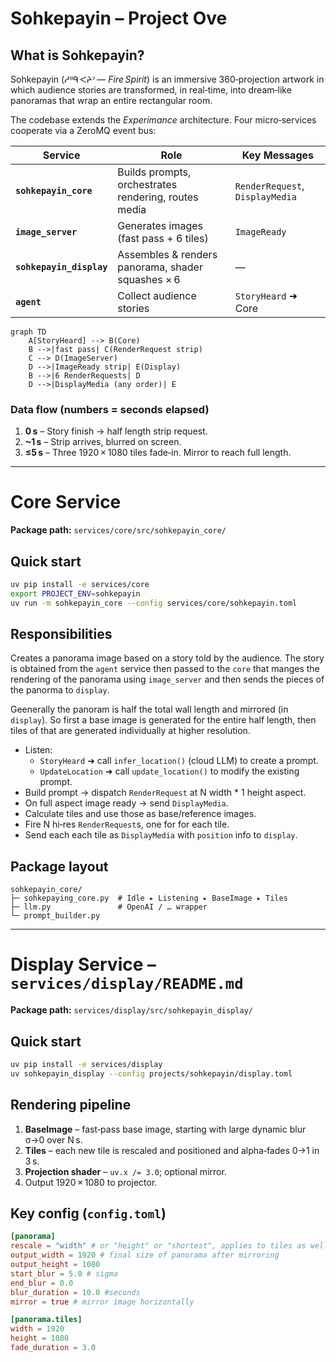# Sohkepayin – Project Ove

## What is Sohkepayin?

Sohkepayin (ᓱᐦᑫ ᐸᔨᐣ — *Fire Spirit*) is an immersive 360‑projection artwork in which audience stories are transformed, in real‑time, into dream‑like panoramas that wrap an entire rectangular room.

The codebase extends the *Experimance* architecture.  Four micro‑services cooperate via a ZeroMQ event bus:

| Service                  | Role                                                 | Key Messages                    |
| ------------------------ | ---------------------------------------------------- | ------------------------------- |
| **`sohkepayin_core`**    | Builds prompts, orchestrates rendering, routes media | `RenderRequest`, `DisplayMedia` |
| **`image_server`**       | Generates images (fast pass + 6 tiles)               | `ImageReady`                    |
| **`sohkepayin_display`** | Assembles & renders panorama, shader squashes × 6    | —                               |
| **`agent`**              | Collect audience stories                             | `StoryHeard` ➜ Core             |

```mermaid
graph TD
    A[StoryHeard] --> B(Core)
    B -->|fast pass| C(RenderRequest strip)
    C --> D(ImageServer)
    D -->|ImageReady strip| E(Display)
    B -->|6 RenderRequests| D
    D -->|DisplayMedia (any order)| E
```

### Data flow (numbers = seconds elapsed)

1. **0 s** – Story finish → half length strip request.
2. **\~1 s** – Strip arrives, blurred on screen.
3. **≤5 s** – Three 1920 × 1080 tiles fade‑in. Mirror to reach full length.

---

# Core Service

**Package path:** `services/core/src/sohkepayin_core/`

## Quick start

```bash
uv pip install -e services/core
export PROJECT_ENV=sohkepayin
uv run -m sohkepayin_core --config services/core/sohkepayin.toml
```

## Responsibilities

Creates a panorama image based on a story told by the audience. The story is obtained from the `agent` service then passed to the `core` that manges the rendering of the
panorama using `image_server` and then sends the pieces of the panorma to `display`.

Geenerally the panoram is half the total wall length and mirrored (in `display`).
So first a base image is generated for the entire half length, then tiles of that 
are generated individually at higher resolution.

* Listen:
  * `StoryHeard` ➜ call `infer_location()` (cloud LLM) to create a prompt.
  * `UpdateLocation` ➜ call `update_location()` to modify the existing prompt.
* Build prompt → dispatch `RenderRequest` at N width * 1 height aspect.
* On full aspect image ready → send `DisplayMedia`.
* Calculate tiles and use those as base/reference images.
* Fire N hi‑res `RenderRequest`s, one for for each tile.
* Send each each tile as `DisplayMedia` with `position` info to `display`.


## Package layout

```
sohkepayin_core/
├─ sohkepaying_core.py  # Idle ▸ Listening ▸ BaseImage ▸ Tiles
├─ llm.py               # OpenAI / … wrapper
└─ prompt_builder.py
```

---

# Display Service – `services/display/README.md`

**Package path:** `services/display/src/sohkepayin_display/`

## Quick start

```bash
uv pip install -e services/display
uv sohkepayin_display --config projects/sohkepayin/display.toml
```

## Rendering pipeline

1. **BaseImage** – fast‑pass base image, starting with large dynamic blur σ→0 over N s.
2. **Tiles** – each new tile is rescaled and positioned and alpha‑fades 0→1 in 3 s.
3. **Projection shader** – `uv.x /= 3.0`; optional mirror.
4. Output 1920 × 1080 to projector.

## Key config (`config.toml`)

```toml
[panorama]
rescale = "width" # or "height" or "shortest", applies to tiles as well
output_width = 1920 # final size of panorama after mirroring
output_height = 1080
start_blur = 5.0 # sigma
end_blur = 0.0
blur_duration = 10.0 #seconds
mirror = true # mirror image horizontally

[panorama.tiles]
width = 1920
height = 1080
fade_duration = 3.0
```

